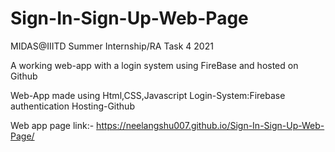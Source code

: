 # Sign-In-Sign-Up-Web-Page
MIDAS@IIITD Summer Internship/RA Task 4 2021

A working web-app with a login system using FireBase and hosted on Github

Web-App made using Html,CSS,Javascript
Login-System:Firebase authentication
Hosting-Github

Web app page link:- https://neelangshu007.github.io/Sign-In-Sign-Up-Web-Page/

